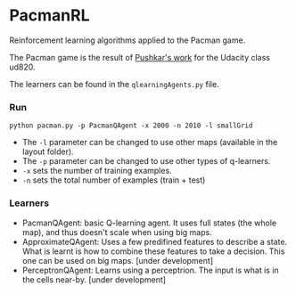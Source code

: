 PacmanRL
========

Reinforcement learning algorithms applied to the Pacman game.

The Pacman game is the result of [Pushkar's work](https://github.com/pushkar/ud820-proj) for the Udacity class ud820.

The learners can be found in the `qlearningAgents.py` file.

### Run
```
python pacman.py -p PacmanQAgent -x 2000 -n 2010 -l smallGrid
```
* The `-l` parameter can be changed to use other maps (available in the layout folder).
* The `-p` parameter can be changed to use other types of q-learners.
* `-x` sets the number of training examples.
* `-n` sets the total number of examples (train +  test)


### Learners
* PacmanQAgent: basic Q-learning agent. It uses full states (the whole map), and thus doesn't scale when using big maps.
* ApproximateQAgent: Uses a few predifined features to describe a state. What is learnt is how to combine these features to take a decision. This one can be used on big maps. [under development]
* PerceptronQAgent: Learns using a perceptrion. The input is what is in the cells near-by. [under development]
